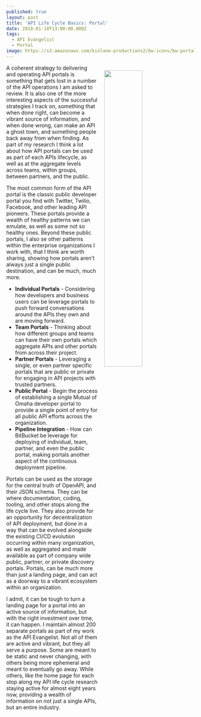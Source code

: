 ```yaml
---
published: true
layout: post
title: 'API Life Cycle Basics: Portal'
date: 2018-01-10T13:00:00.000Z
tags:
  - API Evangelist
  - Portal
image: https://s3.amazonaws.com/kinlane-productions2/bw-icons/bw-portal.jpg
---
```

<p><img src="https://s3.amazonaws.com/kinlane-productions2/bw-icons/bw-portal.jpg" align="right" width="45%" style="padding: 15px;" /></p>A coherent strategy to delivering and operating API portals is something that gets lost in a number of the API operations I am asked to review. It is also one of the more interesting aspects of the successful strategies I track on, something that when done right, can become a vibrant source of information, and when done wrong, can make an API a ghost town, and something people back away from when finding. As part of my research I think a lot about how API portals can be used as part of each APIs lifecycle, as well as at the aggregate levels across teams, within groups, between partners, and the public.

The most common form of the API portal is the classic public developer portal you find with Twitter, Twilio, Facebook, and other leading API pioneers. These portals provide a wealth of healthy patterns we can emulate, as well as some not so healthy ones. Beyond these public portals, I also se other patterns within the enterprise organizations I work with, that I think are worth sharing, showing how portals aren't always just a single public destination, and can be much, much more.

- **Individual Portals** - Considering how developers and business users can be leverage portals to push forward conversations around the APIs they own and are moving forward.
- **Team Portals** - Thinking about how different groups and teams can have their own portals which aggregate APIs and other portals from across their project.
- **Partner Portals** - Leveraging a single, or even partner specific portals that are public or private for engaging in API projects with trusted partners.
- **Public Portal** - Begin the process of establishing a single Mutual of Omaha developer portal to provide a single point of entry for all public API efforts across the organization.
- **Pipeline Integration** - How can BitBucket be leverage for deploying of individual, team, partner, and even the public portal, making portals another aspect of the continuous deployment pipeline.

Portals can be used as the storage for the central truth of OpenAPI, and their JSON schema. They can be where documentation, coding, tooling, and other stops along the life cycle live. They also provide for an opportunity for decentralization of API deployment, but done in a way that can be evolved alongside the existing CI/CD evolution occurring within many organization, as well as aggregated and made available as part of company wide public, partner, or private discovery portals. Portals, can be much more than just a landing page, and can act as a doorway to a vibrant ecosystem within an organization.

I admit, it can be tough to turn a landing page for a portal into an active source of information, but with the right investment over time, it can happen. I maintain almost 200 separate portals as part of my work as the API Evangelist. Not all of them are active and vibrant, but they all serve a purpose. Some are meant to be static and never changing, with others being more ephemeral and meant to eventually go away. While others, like the home page for each stop along my API life cycle research staying active for almost eight years now, providing a wealth of information on not just a single APIs, but an entire industry.
